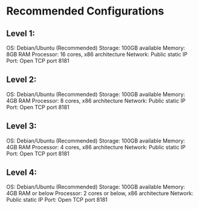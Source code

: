 # Recommended Configurations

## Level 1: 

OS: Debian/Ubuntu (Recommended) 
Storage: 100GB available 
Memory: 8GB RAM 
Processor: 16 cores, x86 architecture Network:
Public static IP 
Port: Open TCP port 8181 

## Level 2: 

OS: Debian/Ubuntu (Recommended) 
Storage: 100GB available 
Memory: 4GB RAM Processor: 8 cores, x86 architecture 
Network: Public static IP 
Port: Open TCP port 8181 

## Level 3: 

OS: Debian/Ubuntu (Recommended) 
Storage: 100GB available
Memory: 4GB RAM 
Processor: 4 cores, x86 architecture 
Network: Public static IP 
Port: Open TCP port 8181 

## Level 4: 

OS: Debian/Ubuntu (Recommended)
Storage: 100GB available
Memory: 4GB RAM or below
Processor: 2 cores or below, x86 architecture
Network: Public static IP Port: Open TCP port 8181
